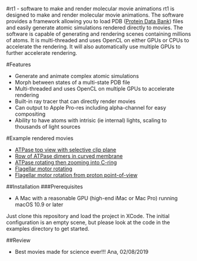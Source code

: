 #rt1 - software to make and render molecular movie animations
rt1 is designed to make and render molecular movie animations. The software provides a framework allowing you to load PDB ([Protein Data Bank](http://www.rcsb.org/pdb/home/home.do)) files and easily generate atomic simulations rendered directly to movies. The software is capable of generating and rendering scenes containing millions of atoms. It is multi-threaded and uses OpenCL on either GPUs or CPUs to accelerate the rendering. It will also automatically use multiple GPUs to further accelerate rendering.

#Features
- Generate and animate complex atomic simulations
- Morph between states of a multi-state PDB file
- Multi-threaded and uses OpenCL on multiple GPUs to accelerate rendering
- Built-in ray tracer that can directly render movies
- Can output to Apple Pro-res including alpha-channel for easy compositing
- Ability to have atoms with intrisic (ie internal) lights, scaling to thousands of light sources

#Example rendered movies
- [ATPase top view with selective clip plane](https://youtu.be/b2W7l0rWg0w)
- [Row of ATPase dimers in curved membrane](https://youtu.be/P2rfZkK9Lv4)
- [ATPase rotating then zooming into C-ring](https://youtu.be/KMIf79RdINQ)
- [Flagellar motor rotating](https://youtu.be/hFH27Dq2AQ0)
- [Flagellar motor rotation from proton point-of-view](https://youtu.be/8qXhmkV3QSA)

##Installation
###Prerequisites
- A Mac with a reasonable GPU (high-end iMac or Mac Pro) running macOS 10.9 or later

Just clone this repository and load the project in XCode. The initial configuration is an empty scene, but please look at the code in the examples directory to get started.

##Review
- Best movies made for science ever!!! Ana, 02/08/2019

